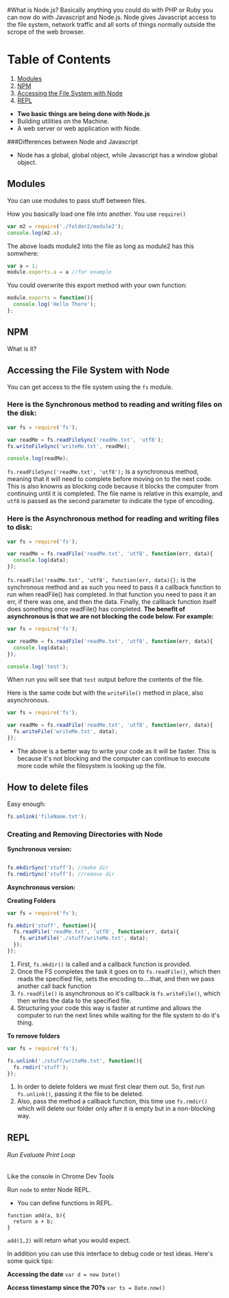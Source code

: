 #What is Node.js?
Basically anything you could do with PHP or Ruby you can now do with Javascript and Node.js. Node gives Javascript access to the file system, network traffic and all sorts of things normally outside the scrope of the web browser.

# Table of Contents
1. [Modules](#Modules)
2. [NPM](#NPM)
3. [Accessing the File System with Node](#Accessing-the-File-System-with-Node)
4. [REPL](#REPL)

* **Two basic things are being done with Node.js**
* Building utilities on the Machine.
* A web server or web application with Node.

###Differences between Node and Javascript
* Node has a global, global object, while Javascript has a window global object.

<a name="Modules"></a>
## Modules

You can use modules to pass stuff between files.

How you basically load one file into another. You use ```require()```
```javascript
var m2 = require('./folder2/module2');
console.log(m2.a);
```
The above loads module2 into the file as long as module2 has this somwhere:
```javascript
var a = 1;
module.exports.a = a //for example
```

You could overwrite this export method with your own function:
```javascript
module.exports = function(){
  console.log('Hello There');
};
```

<a name="NPM"></a>
## NPM

What is it?



## Accessing the File System with Node
You can get access to the file system using the ```fs``` module.


### Here is the Synchronous method to reading and writing files on the disk:
```javascript
var fs = require('fs');

var readMe = fs.readFileSync('readMe.txt', 'utf8');
fs.writeFileSync('writeMe.txt', readMe);

console.log(readMe);
```

```fs.readFileSync('readMe.txt', 'utf8');``` Is a synchronous method, meaning that it will need to complete before moving on to the next code. This is also knowns as blocking code because it blocks the computer from continuing until it is completed. The file name is relative in this example, and ```utf8``` is passed as the second parameter to indicate the type of encoding.


### Here is the Asynchronous method for reading and writing files to disk:
```javascript
var fs = require('fs');

var readMe = fs.readFile('readMe.txt', 'utf8', function(err, data){
  console.log(data);
});
```

```fs.readFile('readMe.txt', 'utf8', function(err, data){};``` is the synchronous method and as such you need to pass it a callback function to run when readFile() has completed. In that function you need to pass it an err, if there was one, and then the data. Finally, the callback function itself does something once readFile() has completed. **The benefit of asynchronous is that we are not blocking the code below. For example:**
```javascript
var fs = require('fs');

var readMe = fs.readFile('readMe.txt', 'utf8', function(err, data){
  console.log(data);
});

console.log('test');
```
When run you will see that ```test``` output before the contents of the file.


Here is the same code but with the ```writeFile()``` method in place, also asynchronous.
```javascript
var fs = require('fs');

var readMe = fs.readFile('readMe.txt', 'utf8', function(err, data){
  fs.writeFile('writeMe.txt', data);
});
```

* The above is a better way to write your code as it will be faster. This is because it's not blocking and the computer can continue to execute more code while the filesystem is looking up the file.


## How to delete files

Easy enough:
```javascript
fs.unlink('fileName.txt');
```


### Creating and Removing Directories with Node

**Synchronous version:**
```javascript

fs.mkdirSync('stuff'); //make dir
fs.rmdirSync('stuff'); //remove dir
```


**Asynchronous version:**

**Creating Folders**
```javascript
var fs = require('fs');

fs.mkdir('stuff', function(){
  fs.readFile('readMe.txt', 'utf8', function(err, data){
    fs.writeFile('./stuff/writeMe.txt', data);
  });
});
```

1. First, ```fs.mkdir()``` is called and a callback function is provided.
2. Once the FS completes the task it goes on to ```fs.readFile()```, which then reads the specified file, sets the encoding to....that, and then we pass another call back function
3. ```fs.readFile()``` is asynchronous so it's callback is ```fs.writeFile()```, which then writes the data to the specified file.
4. Structuring your code this way is faster at runtime and allows the computer to run the next lines while waiting for the file system to do it's thing.


**To remove folders**
```javascript
var fs = require('fs');

fs.unlink('./stuff/writeMe.txt', function(){
  fs.rmdir('stuff');
});
```

1. In order to delete folders we must first clear them out. So, first run ```fs.unlink()```, passing it the file to be deleted.
2. Also, pass the method a callback function, this time use ```fs.rmdir()``` which will delete our folder only after it is empty but in a non-blocking way.

<a name="REPL"></a>
## REPL
###### Run Evaluate Print Loop

Like the console in Chrome Dev Tools

Run ```node``` to enter Node REPL.

* You can define functions in REPL.

```
function add(a, b){
  return a + b;
}
```
```add(1,2)``` will return what you would expect.


In addition you can use this interface to debug code or test ideas. Here's some quick tips:

**Accessing the date**
```var d = new Date()```

**Access timestamp since the 70?s**
```var ts = Date.now()```


